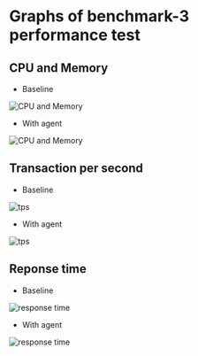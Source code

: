 # Graphs of benchmark-3 performance test

## CPU and Memory
* Baseline

![CPU and Memory](https://skywalkingtest.github.io/page-resources/3.2/performance-results/benchmark-3/baseline/cpu-memory-baseline.png)

* With agent

![CPU and Memory](https://skywalkingtest.github.io/page-resources/3.2/performance-results/benchmark-3/agent/cpu-memory-agent.png)


## Transaction per second
* Baseline

![tps](https://skywalkingtest.github.io/page-resources/3.2/performance-results/benchmark-3/baseline/tps-baseline.png)

* With agent

![tps](https://skywalkingtest.github.io/page-resources/3.2/performance-results/benchmark-3/agent/tps-agent.png)


## Reponse time
* Baseline

![response time](https://skywalkingtest.github.io/page-resources/3.2/performance-results/benchmark-3/baseline/responsetime-baseline.png)

* With agent

![response time](https://skywalkingtest.github.io/page-resources/3.2/performance-results/benchmark-3/agent/responsetime-agent.png)
